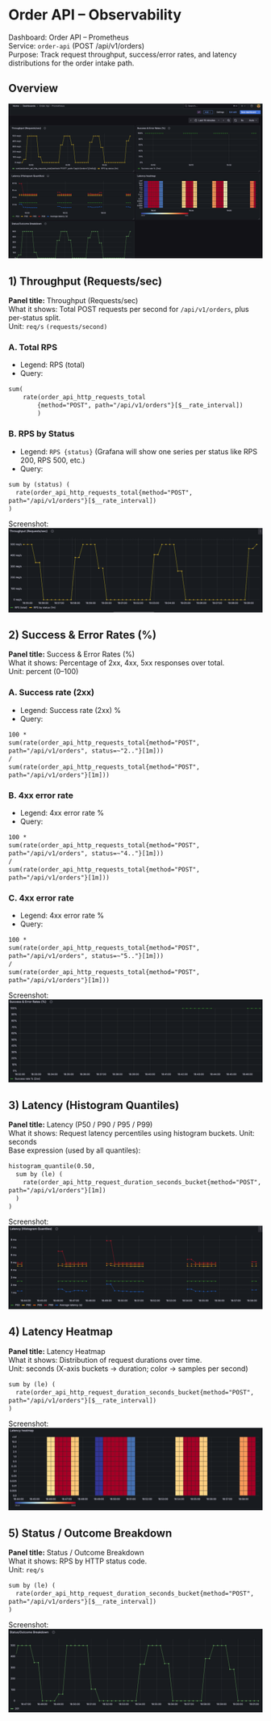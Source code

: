 # Order API – Observability

Dashboard: Order API – Prometheus<br>
Service: `order-api` (POST /api/v1/orders)<br>
Purpose: Track request throughput, success/error rates, and latency distributions for the order intake path.

## Overview

![Order API Overview](./_images/order-api-overview.png)

## 1) Throughput (Requests/sec)
   
**Panel title:** Throughput (Requests/sec)<br>
What it shows: Total POST requests per second for `/api/v1/orders`, plus per-status split.<br>
Unit: `req/s` `(requests/second)`

### A. Total RPS
* Legend: RPS (total)
* Query:

```
sum(
    rate(order_api_http_requests_total
        {method="POST", path="/api/v1/orders"}[$__rate_interval])
        )
```

### B. RPS by Status
* Legend: `RPS {status}` (Grafana will show one series per status like RPS 200, RPS 500, etc.)
* Query:

```
sum by (status) (
  rate(order_api_http_requests_total{method="POST", path="/api/v1/orders"}[$__rate_interval])
)
```
Screenshot: ![Throughput RPS](./_images/order-api-throughput-rps.png)

## 2) Success & Error Rates (%)

**Panel title:** Success & Error Rates (%)<br>
What it shows: Percentage of 2xx, 4xx, 5xx responses over total.<br>
Unit: percent (0–100)<br>

### A. Success rate (2xx)
* Legend: Success rate (2xx) %
* Query:

```
100 *
sum(rate(order_api_http_requests_total{method="POST", path="/api/v1/orders", status=~"2.."}[1m]))
/
sum(rate(order_api_http_requests_total{method="POST", path="/api/v1/orders"}[1m]))
```

### B. 4xx error rate
* Legend: 4xx error rate %
* Query:

```
100 *
sum(rate(order_api_http_requests_total{method="POST", path="/api/v1/orders", status=~"4.."}[1m]))
/
sum(rate(order_api_http_requests_total{method="POST", path="/api/v1/orders"}[1m]))
```

### C. 4xx error rate
* Legend: 4xx error rate %
* Query:

```
100 *
sum(rate(order_api_http_requests_total{method="POST", path="/api/v1/orders", status=~"5.."}[1m]))
/
sum(rate(order_api_http_requests_total{method="POST", path="/api/v1/orders"}[1m]))
```

Screenshot: ![Success & Error Rates](./_images/order-api-success-error-rates.png)


## 3) Latency (Histogram Quantiles)
**Panel title:** Latency (P50 / P90 / P95 / P99)<br>
What it shows: Request latency percentiles using histogram buckets.
Unit: seconds<br>
Base expression (used by all quantiles):

```
histogram_quantile(0.50,
  sum by (le) (
    rate(order_api_http_request_duration_seconds_bucket{method="POST", path="/api/v1/orders"}[1m])
  )
)
```

Screenshot: ![Latency Quantiles](./_images/order-api-latency-quantiles.png)


## 4) Latency Heatmap
**Panel title:** Latency Heatmap<br>
What it shows: Distribution of request durations over time.<br>
Unit: seconds (X-axis buckets → duration; color → samples per second)


```
sum by (le) (
  rate(order_api_http_request_duration_seconds_bucket{method="POST", path="/api/v1/orders"}[$__rate_interval])
)
```

Screenshot: ![Latency Heatmap](./_images/order-api-latency-heatmap.png)

## 5) Status / Outcome Breakdown
**Panel title:** Status / Outcome Breakdown<br>
What it shows: RPS by HTTP status code.<br>
Unit: `req/s`

```
sum by (le) (
  rate(order_api_http_request_duration_seconds_bucket{method="POST", path="/api/v1/orders"}[$__rate_interval])
)
```

Screenshot: ![Status Breakdown](./_images/order-api-status-breakdown.png)
